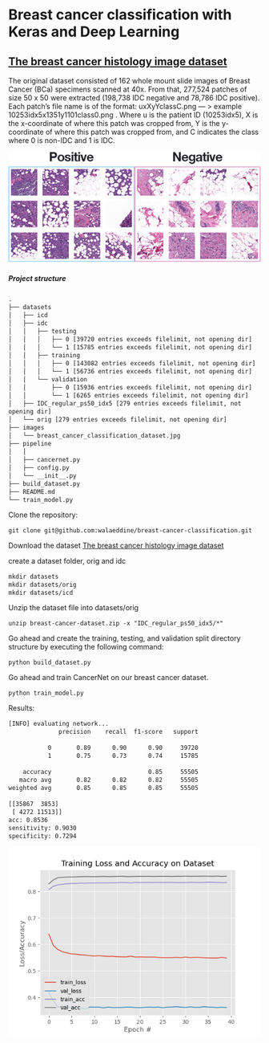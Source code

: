 # Breast cancer classification with Keras and Deep Learning

## [The breast cancer histology image dataset](https://www.kaggle.com/paultimothymooney/breast-histopathology-images)

The original dataset consisted of 162 whole mount slide images of Breast Cancer (BCa) specimens scanned at 40x. From that, 277,524 patches of size 50 x 50 were extracted (198,738 IDC negative and 78,786 IDC positive). Each patch’s file name is of the format: uxXyYclassC.png — > example 10253idx5x1351y1101class0.png . Where u is the patient ID (10253idx5), X is the x-coordinate of where this patch was cropped from, Y is the y-coordinate of where this patch was cropped from, and C indicates the class where 0 is non-IDC and 1 is IDC.


![Dataset Sample](https://github.com/walaeddine/breast-cancer-classification/blob/main/images/breast_cancer_classification_dataset.jpg?raw=true)



##### Project structure

```
.
├── datasets
│   ├── icd
│   ├── idc
│   │   ├── testing
│   │   │   ├── 0 [39720 entries exceeds filelimit, not opening dir]
│   │   │   └── 1 [15785 entries exceeds filelimit, not opening dir]
│   │   ├── training
│   │   │   ├── 0 [143082 entries exceeds filelimit, not opening dir]
│   │   │   └── 1 [56736 entries exceeds filelimit, not opening dir]
│   │   └── validation
│   │       ├── 0 [15936 entries exceeds filelimit, not opening dir]
│   │       └── 1 [6265 entries exceeds filelimit, not opening dir]
│   ├── IDC_regular_ps50_idx5 [279 entries exceeds filelimit, not opening dir]
│   └── orig [279 entries exceeds filelimit, not opening dir]
├── images
│   └── breast_cancer_classification_dataset.jpg
├── pipeline
│   │  
│   ├── cancernet.py
│   ├── config.py
│   └── __init__.py
├── build_dataset.py
├── README.md
└── train_model.py

```

Clone the repository:
```
git clone git@github.com:walaeddine/breast-cancer-classification.git
```

Download the dataset [The breast cancer histology image dataset](https://www.kaggle.com/paultimothymooney/breast-histopathology-images)

create a dataset folder, orig and idc
```
mkdir datasets
mkdir datasets/orig
mkdir datasets/icd
```

Unzip the dataset file into datasets/orig
```
unzip breast-cancer-dataset.zip -x "IDC_regular_ps50_idx5/*"
```

Go ahead and create the training, testing, and validation split directory structure by executing the following command:

```
python build_dataset.py
```

Go ahead and train CancerNet on our breast cancer dataset.

```
python train_model.py
```

Results:
```
[INFO] evaluating network...
              precision    recall  f1-score   support

           0       0.89      0.90      0.90     39720
           1       0.75      0.73      0.74     15785

    accuracy                           0.85     55505
   macro avg       0.82      0.82      0.82     55505
weighted avg       0.85      0.85      0.85     55505

[[35867  3853]
 [ 4272 11513]]
acc: 0.8536
sensitivity: 0.9030
specificity: 0.7294
```
![Accuracy/Loss Plot](https://github.com/walaeddine/breast-cancer-classification/blob/main/plot.png?raw=true)
